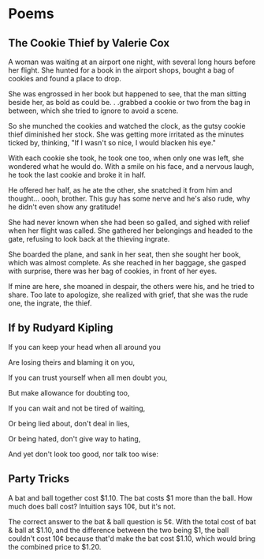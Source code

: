 # Poems

## The Cookie Thief by Valerie Cox

A woman was waiting at an airport one night, with several long hours before her flight. She hunted for a book in the airport shops, bought a bag of cookies and found a place to drop.

She was engrossed in her book but happened to see, that the man sitting beside her, as bold as could be. . .grabbed a cookie or two from the bag in between, which she tried to ignore to avoid a scene.

So she munched the cookies and watched the clock, as the gutsy cookie thief diminished her stock. She was getting more irritated as the minutes ticked by, thinking, "If I wasn't so nice, I would blacken his eye."

With each cookie she took, he took one too, when only one was left, she wondered what he would do. With a smile on his face, and a nervous laugh, he took the last cookie and broke it in half.

He offered her half, as he ate the other, she snatched it from him and thought... oooh, brother. This guy has some nerve and he's also rude, why he didn't even show any gratitude!

She had never known when she had been so galled, and sighed with relief when her flight was called. She gathered her belongings and headed to the gate, refusing to look back at the thieving ingrate.

She boarded the plane, and sank in her seat, then she sought her book, which was almost complete. As she reached in her baggage, she gasped with surprise, there was her bag of cookies, in front of her eyes.

If mine are here, she moaned in despair, the others were his, and he tried to share. Too late to apologize, she realized with grief, that she was the rude one, the ingrate, the thief.

## If by Rudyard Kipling

If you can keep your head when all around you

Are losing theirs and blaming it on you,

If you can trust yourself when all men doubt you,

But make allowance for doubting too,

If you can wait and not be tired of waiting,

Or being lied about, don't deal in lies,

Or being hated, don't give way to hating,

And yet don't look too good, nor talk too wise:

## Party Tricks

A bat and ball together cost $1.10. The bat costs $1 more than the ball. How much does ball cost? Intuition says 10¢, but it's not.

The correct answer to the bat & ball question is 5¢. With the total cost of bat & ball at $1.10, and the difference between the two being $1, the ball couldn't cost 10¢ because that'd make the bat cost $1.10, which would bring the combined price to $1.20.
